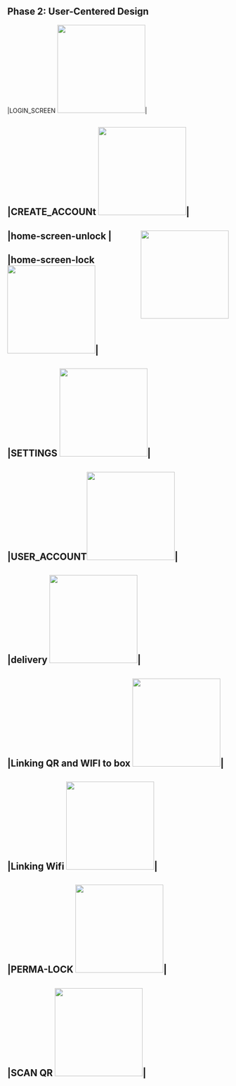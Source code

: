 ## Phase 2: User-Centered Design


|LOGIN_SCREEN <img src="https://i.imgur.com/k09lJc2.png" width="200">|

|CREATE_ACCOUNt <img src="https://i.imgur.com/41yVDhA.png" width="200">|
------------------------------------------------------------------------
|home-screen-unlock <img align=right src="https://i.imgur.com/a84lJD9.png" width="200">| 
---------------------------------------------------------------------------------------
|home-screen-lock <img src="https://i.imgur.com/Nx9mSWA.png" width="200">|
--------------------------------------------------------------------------
|SETTINGS <img src="https://i.imgur.com/0TQUBLv.png" width="200">|
---------------------------------------------------------------------
|USER_ACCOUNT<img src="https://i.imgur.com/17Fc89J.png" width="200">|
---------------------------------------------------------------------
|delivery <img src="https://i.imgur.com/epSPRmO.png" width="200">|
-------------------------------------------------------------------
|Linking QR and WIFI to box <img src="https://i.imgur.com/dOxsljv.png" width="200">|
------------------------------------------------------------------------------------
|Linking Wifi <img src="https://i.imgur.com/toubNux.png" width="200">|
----------------------------------------------------------------------
|PERMA-LOCK <img src="https://i.imgur.com/64YWyoO.png" width="200">|
-----------------------------------------------------------------------
|SCAN QR <img src="https://i.imgur.com/wxDaVlO.png" width="200">|
--------------------------------------------------------------------
